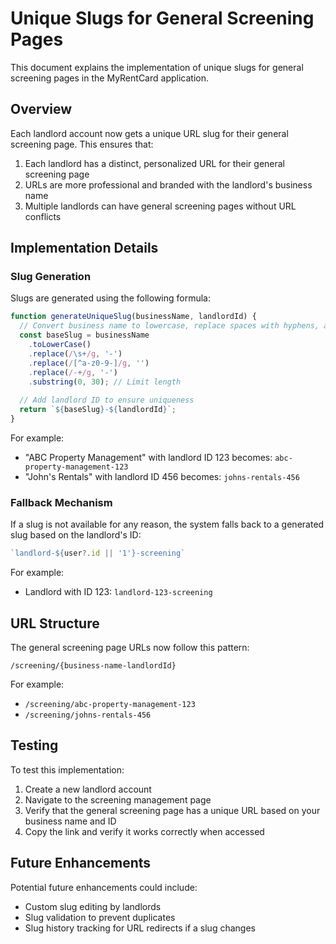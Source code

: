 # Unique Slugs for General Screening Pages

This document explains the implementation of unique slugs for general screening pages in the MyRentCard application.

## Overview

Each landlord account now gets a unique URL slug for their general screening page. This ensures that:

1. Each landlord has a distinct, personalized URL for their general screening page
2. URLs are more professional and branded with the landlord's business name
3. Multiple landlords can have general screening pages without URL conflicts

## Implementation Details

### Slug Generation

Slugs are generated using the following formula:

```javascript
function generateUniqueSlug(businessName, landlordId) {
  // Convert business name to lowercase, replace spaces with hyphens, and remove special characters
  const baseSlug = businessName
    .toLowerCase()
    .replace(/\s+/g, '-')
    .replace(/[^a-z0-9-]/g, '')
    .replace(/-+/g, '-')
    .substring(0, 30); // Limit length
  
  // Add landlord ID to ensure uniqueness
  return `${baseSlug}-${landlordId}`;
}
```

For example:
- "ABC Property Management" with landlord ID 123 becomes: `abc-property-management-123`
- "John's Rentals" with landlord ID 456 becomes: `johns-rentals-456`

### Fallback Mechanism

If a slug is not available for any reason, the system falls back to a generated slug based on the landlord's ID:

```javascript
`landlord-${user?.id || '1'}-screening`
```

For example:
- Landlord with ID 123: `landlord-123-screening`

## URL Structure

The general screening page URLs now follow this pattern:

```
/screening/{business-name-landlordId}
```

For example:
- `/screening/abc-property-management-123`
- `/screening/johns-rentals-456`

## Testing

To test this implementation:
1. Create a new landlord account
2. Navigate to the screening management page
3. Verify that the general screening page has a unique URL based on your business name and ID
4. Copy the link and verify it works correctly when accessed

## Future Enhancements

Potential future enhancements could include:
- Custom slug editing by landlords
- Slug validation to prevent duplicates
- Slug history tracking for URL redirects if a slug changes 